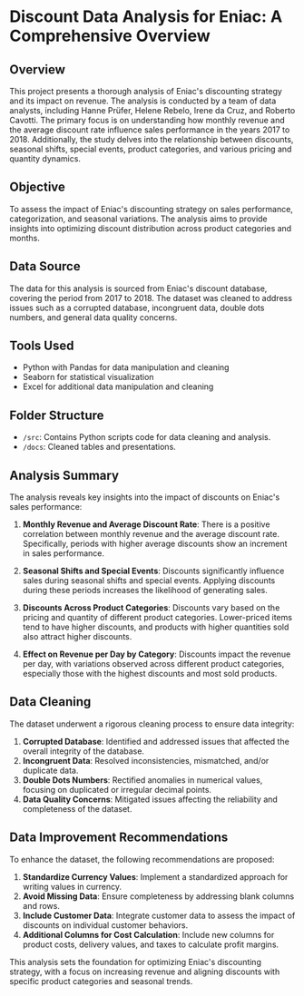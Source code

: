 # Discount Data Analysis for Eniac: A Comprehensive Overview

## Overview

This project presents a thorough analysis of Eniac's discounting strategy and its impact on revenue. The analysis is conducted by a team of data analysts, including Hanne Prüfer, Helene Rebelo, Irene da Cruz, and Roberto Cavotti. The primary focus is on understanding how monthly revenue and the average discount rate influence sales performance in the years 2017 to 2018. Additionally, the study delves into the relationship between discounts, seasonal shifts, special events, product categories, and various pricing and quantity dynamics.

## Objective

To assess the impact of Eniac's discounting strategy on sales performance, categorization, and seasonal variations. The analysis aims to provide insights into optimizing discount distribution across product categories and months.

## Data Source

The data for this analysis is sourced from Eniac's discount database, covering the period from 2017 to 2018. The dataset was cleaned to address issues such as a corrupted database, incongruent data, double dots numbers, and general data quality concerns.

## Tools Used

- Python with Pandas for data manipulation and cleaning
- Seaborn for statistical visualization
- Excel for additional data manipulation and cleaning

## Folder Structure

- `/src`: Contains Python scripts code for data cleaning and analysis.
- `/docs`: Cleaned tables and presentations.

## Analysis Summary

The analysis reveals key insights into the impact of discounts on Eniac's sales performance:

1. **Monthly Revenue and Average Discount Rate**: There is a positive correlation between monthly revenue and the average discount rate. Specifically, periods with higher average discounts show an increment in sales performance.

2. **Seasonal Shifts and Special Events**: Discounts significantly influence sales during seasonal shifts and special events. Applying discounts during these periods increases the likelihood of generating sales.

3. **Discounts Across Product Categories**: Discounts vary based on the pricing and quantity of different product categories. Lower-priced items tend to have higher discounts, and products with higher quantities sold also attract higher discounts.

4. **Effect on Revenue per Day by Category**: Discounts impact the revenue per day, with variations observed across different product categories, especially those with the highest discounts and most sold products.

## Data Cleaning

The dataset underwent a rigorous cleaning process to ensure data integrity:

1. **Corrupted Database**: Identified and addressed issues that affected the overall integrity of the database.
2. **Incongruent Data**: Resolved inconsistencies, mismatched, and/or duplicate data.
3. **Double Dots Numbers**: Rectified anomalies in numerical values, focusing on duplicated or irregular decimal points.
4. **Data Quality Concerns**: Mitigated issues affecting the reliability and completeness of the dataset.

## Data Improvement Recommendations

To enhance the dataset, the following recommendations are proposed:

1. **Standardize Currency Values**: Implement a standardized approach for writing values in currency.
2. **Avoid Missing Data**: Ensure completeness by addressing blank columns and rows.
3. **Include Customer Data**: Integrate customer data to assess the impact of discounts on individual customer behaviors.
4. **Additional Columns for Cost Calculation**: Include new columns for product costs, delivery values, and taxes to calculate profit margins.

This analysis sets the foundation for optimizing Eniac's discounting strategy, with a focus on increasing revenue and aligning discounts with specific product categories and seasonal trends.
